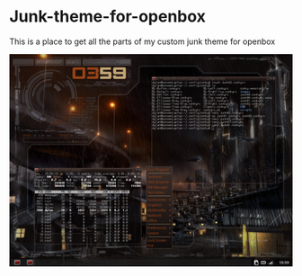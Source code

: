 # Junk-theme-for-openbox
This is a place to get all the parts of my custom junk theme for openbox

![Junk running in bunsenlabs](https://github.com/Nashman222/Junk-theme-for-openbox/blob/master/screenShot.png?raw=true)
